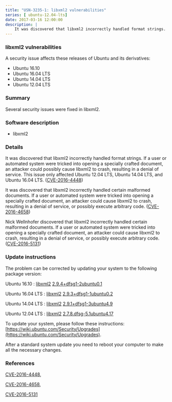 ```yaml
---
title: "USN-3235-1: libxml2 vulnerabilities"
series: [ ubuntu-12.04-lts]
date: 2017-03-16 12:00:00
description: |
    It was discovered that libxml2 incorrectly handled format strings. If a user or automated system were tricked into opening a specially crafted document, an attacker could possibly cause libxml2 to crash, resulting in a denial of service. This issue only affected Ubuntu 12.04 LTS, Ubuntu 14.04 LTS, and Ubuntu 16.04 LTS. ([CVE-2016-4448](http://people.ubuntu.com/~ubuntu-security/cve/CVE-2016-4448))
--- 
```

 
 


### libxml2 vulnerabilities

A security issue affects these releases of Ubuntu and its derivatives:

* Ubuntu 16.10
* Ubuntu 16.04 LTS
* Ubuntu 14.04 LTS
* Ubuntu 12.04 LTS

### Summary

Several security issues were fixed in libxml2. 

### Software description

* libxml2 

### Details

It was discovered that libxml2 incorrectly handled format strings. If a user or automated system were tricked into opening a specially crafted document, an attacker could possibly cause libxml2 to crash, resulting in a denial of service. This issue only affected Ubuntu 12.04 LTS, Ubuntu 14.04 LTS, and Ubuntu 16.04 LTS. ([CVE-2016-4448](http://people.ubuntu.com/~ubuntu-security/cve/CVE-2016-4448))

It was discovered that libxml2 incorrectly handled certain malformed documents. If a user or automated system were tricked into opening a specially crafted document, an attacker could cause libxml2 to crash, resulting in a denial of service, or possibly execute arbitrary code. ([CVE-2016-4658](http://people.ubuntu.com/~ubuntu-security/cve/CVE-2016-4658))

Nick Wellnhofer discovered that libxml2 incorrectly handled certain malformed documents. If a user or automated system were tricked into opening a specially crafted document, an attacker could cause libxml2 to crash, resulting in a denial of service, or possibly execute arbitrary code. ([CVE-2016-5131](http://people.ubuntu.com/~ubuntu-security/cve/CVE-2016-5131)) 

### Update instructions

The problem can be corrected by updating your system to the following package version:

Ubuntu 16.10
 : [libxml2](https://launchpad.net/ubuntu/+source/libxml2) <span> [2.9.4+dfsg1-2ubuntu0.1](https://launchpad.net/ubuntu/+source/libxml2/2.9.4+dfsg1-2ubuntu0.1) </span> 

Ubuntu 16.04 LTS
 : [libxml2](https://launchpad.net/ubuntu/+source/libxml2) <span> [2.9.3+dfsg1-1ubuntu0.2](https://launchpad.net/ubuntu/+source/libxml2/2.9.3+dfsg1-1ubuntu0.2) </span> 

Ubuntu 14.04 LTS
 : [libxml2](https://launchpad.net/ubuntu/+source/libxml2) <span> [2.9.1+dfsg1-3ubuntu4.9](https://launchpad.net/ubuntu/+source/libxml2/2.9.1+dfsg1-3ubuntu4.9) </span> 

Ubuntu 12.04 LTS
 : [libxml2](https://launchpad.net/ubuntu/+source/libxml2) <span> [2.7.8.dfsg-5.1ubuntu4.17](https://launchpad.net/ubuntu/+source/libxml2/2.7.8.dfsg-5.1ubuntu4.17) </span> 

To update your system, please follow these instructions: [https://wiki.ubuntu.com/Security/Upgrades](https://wiki.ubuntu.com/Security/Upgrades).

After a standard system update you need to reboot your computer to make all the necessary changes. 

### References

 
 [CVE-2016-4448](http://people.ubuntu.com/~ubuntu-security/cve/CVE-2016-4448), 

 [CVE-2016-4658](http://people.ubuntu.com/~ubuntu-security/cve/CVE-2016-4658), 

 [CVE-2016-5131](http://people.ubuntu.com/~ubuntu-security/cve/CVE-2016-5131)
 

